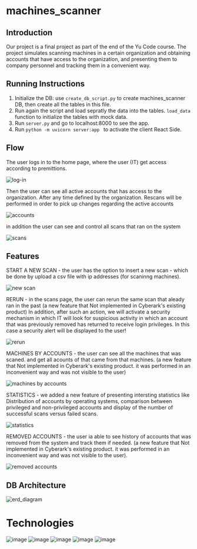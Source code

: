 # machines_scanner

## Introduction

Our project is a final project as part of the end of the Yu Code course.
The project simulates scanning machines in a certain organization and obtaining accounts that have access to the organization, and presenting them to company personnel and tracking them in a convenient way.

## Running Instructions
1. Initialize the DB:
   use `create_db_script.py` to create machines_scanner DB, then create all the tables in this file.
2. Run again the script and load sepratly the data into the tables. `load_data` function to initialize the tables with mock data.
3. Run `server.py` and go to localhost:8000 to see the app.
4. Run `python -m uvicorn server:app ` to activate the client React Side.

## Flow

The user logs in to the home page, where the user (IT) get access according to premittions.

![log-in](https://user-images.githubusercontent.com/70105078/206912759-54ab4c60-dce8-4131-93d7-270033441147.png)

Then the user can see all active accounts that has access to the organization. After any time defined by the organization. Rescans will be performed in order to pick up changes regarding the active accounts

![accounts](https://user-images.githubusercontent.com/70105078/206913019-7a709261-d1ec-4da5-b8b5-e44e6119a24b.png)


in addition the user can see and control all scans that ran on the system

![scans](https://user-images.githubusercontent.com/70105078/206913043-9e5869cb-0667-40c2-8b6a-eed96dff7228.png)


## Features
START A NEW SCAN - the user has the option to insert a new scan - which be done by upload a csv file  with ip addresses (for scaninng machines).

![new scan](https://user-images.githubusercontent.com/70105078/206912664-2806f1ed-575a-43a6-b098-2a7ca4408fcf.png)


RERUN - in the scans page, the user can rerun the same scan that aleady ran in the past (a new feature that Not implemented in Cyberark's existing product)
In addition, after such an action, we will activate a security mechanism in which IT will look for suspicious activity in which an account that was previously removed has returned to receive login privileges. In this case a security alert will be displayed to the user!

![rerun](https://user-images.githubusercontent.com/70105078/206912509-a62e867a-d80f-4f80-a06f-b458ed7fa4e1.png)


MACHINES BY ACCOUNTS - the user can see all the machines that was scaned. and get all acounts of that came from that machines.  (a new feature that Not implemented in Cyberark's existing product. it was performed in an inconvenient way and was not visible to the user) 

![machines by accounts](https://user-images.githubusercontent.com/70105078/206912339-2f619cdc-6054-4c2a-bab4-c8919588547a.png)


STATISTICS - we added a new feature of presenting intersting statistics like Distribution of accounts by operating systems, comparison between privileged and non-privileged accounts and display of the number of successful scans versus failed scans.

![statistics](https://user-images.githubusercontent.com/70105078/206912171-a49fec75-12f8-4df3-90d1-abb0c53c53d2.png)

REMOVED ACCOUNTS - the user ia able to see history of accounts that was removed from the system and track them if needed. 
(a new feature that Not implemented in Cyberark's existing product. it was performed in an inconvenient way and was not visible to the user).

![removed accounts](https://user-images.githubusercontent.com/70105078/206913106-7931ab8f-4957-4667-afb4-eb568aca0019.png)


## DB Architecture

![erd_diagram](https://user-images.githubusercontent.com/70105078/206911902-a45b4ed4-15c1-4780-9cc6-bd99d71844d1.png)

# Technologies
![image](https://user-images.githubusercontent.com/70105078/201467752-6abce208-9681-4029-8757-5e7b849c8cd7.png)
![image](https://user-images.githubusercontent.com/70105078/201467773-36247067-2e4a-48bf-ad45-b5089a8c7c46.png)
![image](https://user-images.githubusercontent.com/70105078/201467796-8d87363e-3c9e-48d0-b69e-11f93563a45c.png)
![image](https://user-images.githubusercontent.com/70105078/201467810-3414f503-7749-48db-b42d-c8cda3bfa6e1.png)
![image](https://user-images.githubusercontent.com/70105078/203828161-b33ecefd-bf13-4094-8ee1-0eee05431916.png)







